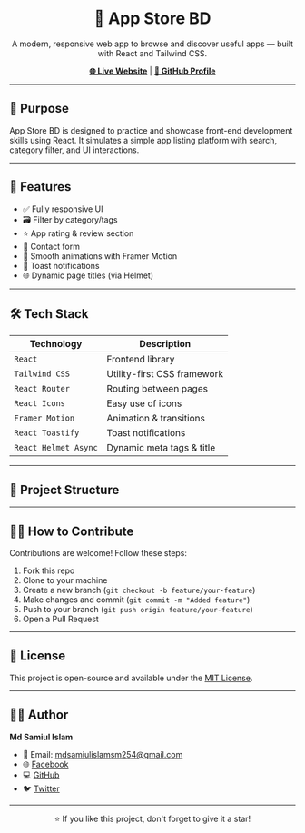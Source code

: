 <h1 align="center">📱 App Store BD</h1>

<p align="center">
  A modern, responsive web app to browse and discover useful apps — built with React and Tailwind CSS.
</p>

<p align="center">
  <a href="https://app-store-bd.netlify.app"><strong>🌐 Live Website</strong></a> |
  <a href="https://github.com/Samiul821"><strong>🔗 GitHub Profile</strong></a>
</p>

---

## 🎯 Purpose

App Store BD is designed to practice and showcase front-end development skills using React. It simulates a simple app listing platform with search, category filter, and UI interactions.

---

## 🚀 Features

- ✅ Fully responsive UI
- 🗃️ Filter by category/tags
- ⭐ App rating & review section
- 💬 Contact form
- 🎨 Smooth animations with Framer Motion
- 🔔 Toast notifications
- 🌐 Dynamic page titles (via Helmet)

---

## 🛠 Tech Stack

| Technology        | Description                          |
|------------------|--------------------------------------|
| `React`          | Frontend library                     |
| `Tailwind CSS`   | Utility-first CSS framework          |
| `React Router`   | Routing between pages                |
| `React Icons`    | Easy use of icons                    |
| `Framer Motion`  | Animation & transitions              |
| `React Toastify` | Toast notifications                  |
| `React Helmet Async` | Dynamic meta tags & title       |

---

## 📁 Project Structure



---

## 🧑‍💻 How to Contribute

Contributions are welcome! Follow these steps:

1. Fork this repo
2. Clone to your machine
3. Create a new branch (`git checkout -b feature/your-feature`)
4. Make changes and commit (`git commit -m "Added feature"`)
5. Push to your branch (`git push origin feature/your-feature`)
6. Open a Pull Request

---

## 🪪 License

This project is open-source and available under the [MIT License](LICENSE).

---

## 🙋‍♂️ Author

**Md Samiul Islam**

- 📧 Email: [mdsamiulislamsm254@gmail.com](mailto:mdsamiulislamsm254@gmail.com)
- 🌐 [Facebook](https://facebook.com/smsamiul890)
- 💻 [GitHub](https://github.com/Samiul821)
- 🐦 [Twitter](https://x.com/SmSamiul890)

---

<p align="center">
  ⭐ If you like this project, don't forget to give it a star!
</p>
